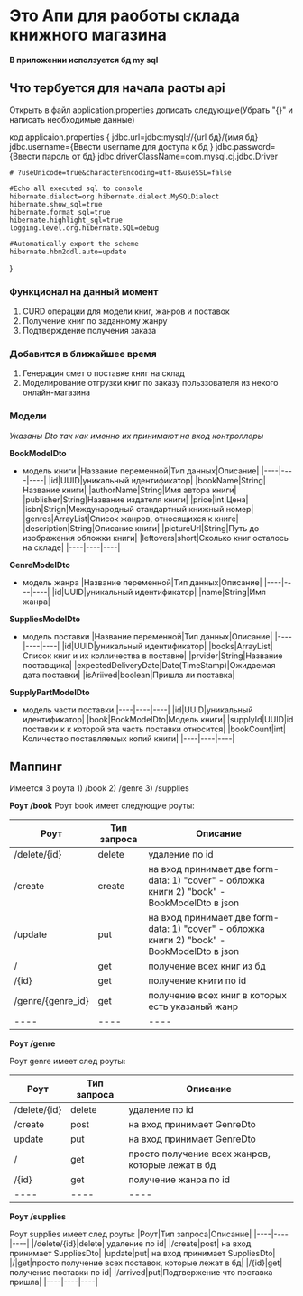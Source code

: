 # Это Апи для раоботы склада книжного магазина

**В приложении исползуется бд my sql** 

## Что тербуется для начала раоты api
  Открыть в файл application.properties дописать следующие(Убрать "{}" и написать необходимые данные)
  
  код applicaion.properties
  {
    jdbc.url=jdbc:mysql://{url бд}/{имя бд}
    jdbc.username={Ввести username для доступа к бд }
    jdbc.password={Ввести пароль от бд}
    jdbc.driverClassName=com.mysql.cj.jdbc.Driver

    # ?useUnicode=true&characterEncoding=utf-8&useSSL=false

    #Echo all executed sql to console
    hibernate.dialect=org.hibernate.dialect.MySQLDialect
    hibernate.show_sql=true 
    hibernate.format_sql=true
    hibernate.highlight_sql=true
    logging.level.org.hibernate.SQL=debug

    #Automatically export the scheme
    hibernate.hbm2ddl.auto=update
  }

### Функционал на данный момент
  1) CURD операции для модели книг, жанров и поставок
  2) Получение книг по заданному жанру
  3) Подтверждение получения заказа

### Добавится в ближайшее время
  1) Генерация смет о поставке книг на склад
  2) Моделирование отгрузки книг по заказу польззователя из некого онлайн-магазина
  

### Модели
  *Указаны Dto так как именно их принимают на вход контроллеры*

  **BookModelDto**
  - модель книги
    |Название переменной|Тип данных|Описание|
    |----|----|----|
    |id|UUID|уникальный идентификатор|
    |bookName|String|Название книги|
    |authorName|String|Имя автора книги|
    |publisher|String|Название издателя книги|
    |price|int|Цена|
    |isbn|Strign|Международный стандартный книжный номер|
    |genres|ArrayList<GenreModelDto>|Список жанров, относящихся к книге|
    |description|String|Описание книги|
    |pictureUrl|String|Путь до изображения обложки книги|
    |leftovers|short|Сколько книг осталось на складе|
    |----|----|----|

  **GenreModelDto**
  - модель жанра
    |Название переменной|Тип данных|Описание|
    |----|----|----|
    |id|UUID|уникальный идентификатор|
    |name|String|Имя жанра|

  **SuppliesModelDto**
  - модель поставки
    |Название переменной|Тип данных|Описание|
    |----|----|----|
    |id|UUID|уникальный идентификатор|
    |books|ArrayList<SupplyPartModelDto>|Список книг и их колличества в поставке|
    |prvider|String|Название поставщика|
    |expectedDeliveryDate|Date(TimeStamp)|Ожидаемая дата поставки|
    |isAriived|boolean|Пришла ли поставка|

  **SupplyPartModelDto**
  - модель части поставки
    |----|----|----|
    |id|UUID|уникальный идентификатор|
    |book|BookModelDto|Модель книги|
    |supplyId|UUID|id поставки к к которой эта часть поставки относится|
    |bookCount|int|Количество поставляемых копий книги|
    |----|----|----|

## Маппинг
  Имеется 3 роута
    1) /book 
    2) /genre
    3) /supplies
  
  **Роут /book**
  Роут book имеет следующие роуты:

  |Роут|Тип запроса|Описание|
  |----|----|----|
  |/delete/{id} |delete| удаление по id|
  |/create |create| на вход принимает две form-data: 1) "cover" - обложка книги 2) "book" - BookModelDto в json|
  |/update |put| на вход принимает две form-data: 1) "cover" - обложка книги 2) "book" - BookModelDto в json|
  |/ |get| получение всех книг из бд|
  |/{id} |get| получение книги по id|
  |/genre/{genre_id} |get|получение всех книг в которых есть указаный жанр|
  |----|----|----|

  **Роут /genre**

  Роут genre имеет след роуты:
    
  |Роут|Тип запроса|Описание|
  |----|----|----|
  |/delete/{id}|delete| удаление по id|
  |/create|post|на вход принимает GenreDto|
  |update|put|на вход принимает GenreDto|
  |/|get|просто получение всех жанров, которые лежат в бд|
  |/{id}|get|получение жанра по id|
  |----|----|----|

  **Роут /supplies**

  Роут supplies имеет след роуты:
  |Роут|Тип запроса|Описание|
  |----|----|----| 
  |/delete/{id}|delete| удаление по id|
  |/create|post| на вход принимает SuppliesDto|
  |update|put| на вход принимает SuppliesDto|
  |/|get|просто получение всех поставок, которые лежат в бд|
  |/{id}|get| получение поставки по id|
  |/arrived|put|Подтвержение что поставка пришла|
  |----|----|----|
